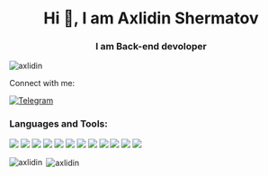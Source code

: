 <h1 align="center">Hi 👋, I am Axlidin Shermatov</h1>
<h3 align="center">I am Back-end devoloper</h3>

<p align="left"> <img src="https://komarev.com/ghpvc/?username=axlidin&label=Profile%20views&color=0e75b6&style=flat" alt="axlidin" /> </p>
<p>Connect with me:</p>
<a href="https://t.me/just_the_moment">
  <img src="https://img.shields.io/badge/Telegram-2CA5E0?style=for-the-badge&logo=telegram&logoColor=white" alt="Telegram">
</a>
<h3 align="left">Languages and Tools:</h3>
<p>
<img src="https://img.shields.io/badge/GitHub-100000?style=for-the-badge&logo=github&logoColor=white" >
<img src="https://img.shields.io/badge/Python-FFD43B?style=for-the-badge&logo=python&logoColor=blue" >
<img src="https://img.shields.io/badge/Django-092E20?style=for-the-badge&logo=django&logoColor=green">
<img src="https://img.shields.io/badge/PyCharm-000000.svg?&style=for-the-badge&logo=PyCharm&logoColor=white" >
<img src="https://img.shields.io/badge/WebStorm-000000?style=for-the-badge&logo=WebStorm&logoColor=white" >
<img src="https://img.shields.io/badge/HTML5-E34F26?style=for-the-badge&logo=html5&logoColor=white" >
<img src="https://img.shields.io/badge/JavaScript-323330?style=for-the-badge&logo=javascript&logoColor=F7DF1E" >
<img src="https://img.shields.io/badge/CSS3-1572B6?style=for-the-badge&logo=css3&logoColor=white" >
<img src="https://img.shields.io/badge/PLSQL-F80000?style=for-the-badge&logo=oracle&logoColor=black" >
<img src="https://img.shields.io/badge/GIT-E44C30?style=for-the-badge&logo=git&logoColor=white" >
<img src="https://img.shields.io/badge/Windows-0078D6?style=for-the-badge&logo=windows&logoColor=white" >
<img src="https://img.shields.io/badge/hp%20laptop-0096D6?style=for-the-badge&logo=hp&logoColor=white" >
  
</p>
<p>
  <img align="left" src="https://github-readme-stats.vercel.app/api/top-langs?username=axlidin&show_icons=true&locale=en&layout=compact" alt="axlidin" >
  &nbsp;<img align="center" src="https://github-readme-stats.vercel.app/api?username=axlidin&show_icons=true&locale=en" alt="axlidin" >
</p>

